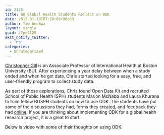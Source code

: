 ```yaml
---
id: 2125
title: BU Global Health Students Reflect on ODK
date: 2012-01-18T07:28:09+00:00
author: Yaw Anokwa
layout: single
guid: /?p=2125
aktt_notify_twitter:
  - 'no'
categories:
  - Uncategorized
---
```

[Christopher Gill](http://sph.bu.edu/index.php?option=com_sphdir&id=239&Itemid=617263&INDEX=10453) is an Associate Professor of International Health at Boston University (BU). After experiencing a year delay between when a study ended and when he got data, Chris started looking for a easy, free, and user-friendly program to collect study data. 

As part of those explorations, Chris found Open Data Kit and recruited School of Public Health (SPH) students Marion McNabb and Laura Khurana to train fellow BUSPH students on how to use ODK. The students have put some of the discussions they had, forms they created, and feedback they had [online](https://bu.digication.com/IH743/Building_and_Collecting_Data_on_a_Smartphone). If you are thinking about implementing ODK for a global health research project, it is a great to start. 

Below is video with some of their thoughts on using ODK.
